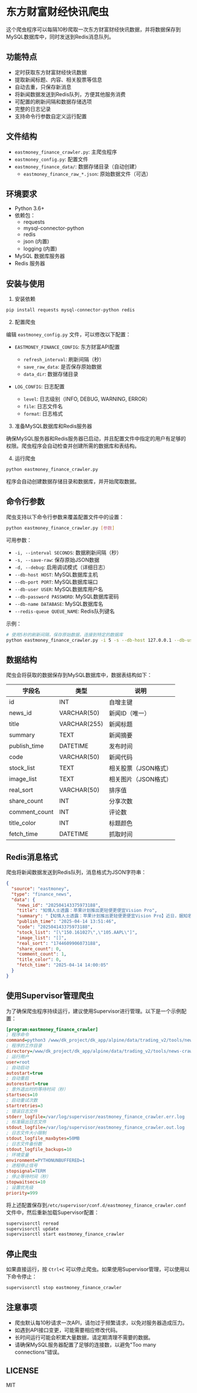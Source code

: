 # 东方财富财经快讯爬虫

这个爬虫程序可以每隔10秒爬取一次东方财富财经快讯数据，并将数据保存到MySQL数据库中，同时发送到Redis消息队列。

## 功能特点

- 定时获取东方财富财经快讯数据
- 提取新闻标题、内容、相关股票等信息
- 自动去重，只保存新消息
- 将新闻数据发送到Redis队列，方便其他服务消费
- 可配置的刷新间隔和数据存储选项
- 完整的日志记录
- 支持命令行参数自定义运行配置

## 文件结构

- `eastmoney_finance_crawler.py`: 主爬虫程序
- `eastmoney_config.py`: 配置文件
- `eastmoney_finance_data/`: 数据存储目录（自动创建）
  - `eastmoney_finance_raw_*.json`: 原始数据文件（可选）

## 环境要求

- Python 3.6+
- 依赖包：
  - requests
  - mysql-connector-python
  - redis
  - json (内置)
  - logging (内置)
- MySQL 数据库服务器
- Redis 服务器

## 安装与使用

1. 安装依赖

```bash
pip install requests mysql-connector-python redis
```

2. 配置爬虫

编辑 `eastmoney_config.py` 文件，可以修改以下配置：

- `EASTMONEY_FINANCE_CONFIG`: 东方财富API配置
  - `refresh_interval`: 刷新间隔（秒）
  - `save_raw_data`: 是否保存原始数据
  - `data_dir`: 数据存储目录

- `LOG_CONFIG`: 日志配置
  - `level`: 日志级别（INFO, DEBUG, WARNING, ERROR）
  - `file`: 日志文件名
  - `format`: 日志格式

3. 准备MySQL数据库和Redis服务器

确保MySQL服务器和Redis服务器已启动，并且配置文件中指定的用户有足够的权限。爬虫程序会自动检查并创建所需的数据库和表结构。

4. 运行爬虫

```bash
python eastmoney_finance_crawler.py
```

程序会自动创建数据存储目录和数据库，并开始爬取数据。

## 命令行参数

爬虫支持以下命令行参数来覆盖配置文件中的设置：

```bash
python eastmoney_finance_crawler.py [参数]
```

可用参数：
- `-i, --interval SECONDS`: 数据刷新间隔（秒）
- `-s, --save-raw`: 保存原始JSON数据
- `-d, --debug`: 启用调试模式（详细日志）
- `--db-host HOST`: MySQL数据库主机
- `--db-port PORT`: MySQL数据库端口
- `--db-user USER`: MySQL数据库用户名
- `--db-password PASSWORD`: MySQL数据库密码
- `--db-name DATABASE`: MySQL数据库名
- `--redis-queue QUEUE_NAME`: Redis队列键名

示例：
```bash
# 使用5秒的刷新间隔，保存原始数据，连接到特定的数据库
python eastmoney_finance_crawler.py -i 5 -s --db-host 127.0.0.1 --db-user root --db-password secret --db-name finance_db
```

## 数据结构

爬虫会将获取的数据保存到MySQL数据库中，数据表结构如下：

| 字段名 | 类型 | 说明 |
|--------|------|------|
| id | INT | 自增主键 |
| news_id | VARCHAR(50) | 新闻ID（唯一） |
| title | VARCHAR(255) | 新闻标题 |
| summary | TEXT | 新闻摘要 |
| publish_time | DATETIME | 发布时间 |
| code | VARCHAR(50) | 新闻代码 |
| stock_list | TEXT | 相关股票（JSON格式） |
| image_list | TEXT | 相关图片（JSON格式） |
| real_sort | VARCHAR(50) | 排序值 |
| share_count | INT | 分享次数 |
| comment_count | INT | 评论数 |
| title_color | INT | 标题颜色 |
| fetch_time | DATETIME | 抓取时间 |

## Redis消息格式

爬虫将新闻数据发送到Redis队列，消息格式为JSON字符串：

```json
{
  "source": "eastmoney",
  "type": "finance_news",
  "data": {
    "news_id": "202504143375973188",
    "title": "知情人士透露：苹果计划推出更轻便更便宜Vision Pro",
    "summary": "【知情人士透露：苹果计划推出更轻便更便宜Vision Pro】近日，据知名科技记者马克·古尔曼透露，苹果公司正在计划推出更轻便、更便宜的Vision Pro，以及面向企业应用的零延迟全新系留版本。此外，苹果还在开发类似Ray-Ban Meta的非AR眼镜，因为蒂姆·库克把真正的AR眼镜放在了首位。",
    "publish_time": "2025-04-14 13:51:46",
    "code": "202504143375973188",
    "stock_list": "[\"150.161027\",\"105.AAPL\"]",
    "image_list": "[]",
    "real_sort": "1744609906073188",
    "share_count": 0,
    "comment_count": 1,
    "title_color": 0,
    "fetch_time": "2025-04-14 14:00:05"
  }
}
```

## 使用Supervisor管理爬虫

为了确保爬虫程序持续运行，建议使用Supervisor进行管理。以下是一个示例配置：

```ini
[program:eastmoney_finance_crawler]
; 程序命令
command=python3 /www/dk_project/dk_app/alpine/data/trading_v2/tools/news-crawler/eastmoney_finance_crawler/src/eastmoney_finance_crawler.py
; 程序的工作目录
directory=/www/dk_project/dk_app/alpine/data/trading_v2/tools/news-crawler/eastmoney_finance_crawler
; 运行用户
user=root
; 自动启动
autostart=true
; 自动重启
autorestart=true
; 意外退出时的等待时间（秒）
startsecs=10
; 启动重试次数
startretries=3
; 错误日志文件
stderr_logfile=/var/log/supervisor/eastmoney_finance_crawler.err.log
; 标准输出日志文件
stdout_logfile=/var/log/supervisor/eastmoney_finance_crawler.out.log
; 日志文件大小限制
stdout_logfile_maxbytes=50MB
; 日志文件备份数
stdout_logfile_backups=10
; 环境变量
environment=PYTHONUNBUFFERED=1
; 进程停止信号
stopsignal=TERM
; 停止等待时间（秒）
stopwaitsecs=10
; 设置优先级
priority=999
```

将上述配置保存到`/etc/supervisor/conf.d/eastmoney_finance_crawler.conf`文件中，然后重新加载Supervisor配置：

```bash
supervisorctl reread
supervisorctl update
supervisorctl start eastmoney_finance_crawler
```

## 停止爬虫

如果直接运行，按 `Ctrl+C` 可以停止爬虫。如果使用Supervisor管理，可以使用以下命令停止：

```bash
supervisorctl stop eastmoney_finance_crawler
```

## 注意事项

- 爬虫默认每10秒请求一次API，请勿过于频繁请求，以免对服务器造成压力。
- 如遇到API接口变更，可能需要相应修改代码。
- 长时间运行可能会积累大量数据，请定期清理不需要的数据。
- 请确保MySQL服务器配置了足够的连接数，以避免"Too many connections"错误。

## LICENSE

MIT 